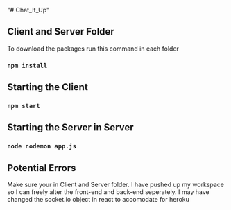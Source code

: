 "# Chat_It_Up" 

## Client and Server Folder 
To download the packages run this command in each folder
### `npm install`

## Starting the Client 
### `npm start`

## Starting the Server in Server
### `node nodemon app.js`

## Potential Errors
Make sure your in Client and Server folder.
I have pushed up my workspace so I can freely alter the front-end and back-end seperately. 
I may have changed the socket.io object in react to accomodate for heroku 

